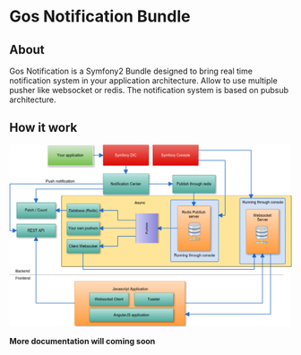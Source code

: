 Gos Notification Bundle
=====================

About
--------------
Gos Notification is a Symfony2 Bundle designed to bring real time notification system in your application architecture.
Allow to use multiple pusher like websocket or redis. The notification system is based on pubsub architecture.

How it work
-----------
 
![diagram.png](diagram.png)

**More documentation will coming soon**